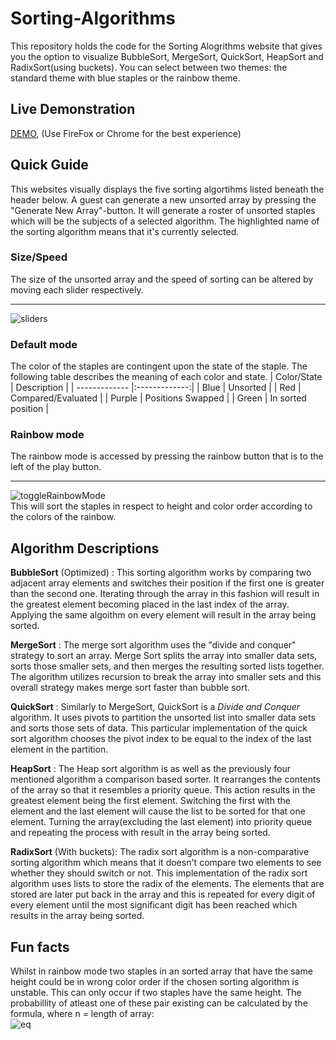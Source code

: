 # Sorting-Algorithms

This repository holds the code for the Sorting Alogrithms website that gives you the option to visualize BubbleSort, MergeSort, QuickSort, HeapSort and RadixSort(using buckets). You can select between two themes: the standard theme with blue staples or the rainbow theme.

## Live Demonstration
[DEMO](https://qodemaster.github.io/Sorting-Algorithms/), (Use FireFox or Chrome for the best experience)


## Quick Guide
This websites visually displays the five sorting algortihms listed beneath the header below.
A guest can generate a new unsorted array by pressing the "Generate New Array"-button. It will generate a roster of unsorted staples which will be the subjects of a selected algorithm. The highlighted name of the sorting algorithm means that it's currently selected.

### Size/Speed
The size of the unsorted array and the speed of sorting can be altered by moving each slider respectively.
___
![sliders](https://user-images.githubusercontent.com/59826211/162976032-95dfe926-eac8-43bd-955f-8e67be811802.PNG)

### Default mode
The color of the staples are contingent upon the state of the staple. The following table describes the meaning of each color and state.
| Color/State     | Description |
| ------------- |:-------------:|
| Blue      | Unsorted |
| Red     | Compared/Evaluated |
| Purple | Positions Swapped |
| Green | In sorted position  |

### Rainbow mode
The rainbow mode is accessed by pressing the rainbow button that is to the left of the play button.
___
![toggleRainbowMode](https://user-images.githubusercontent.com/59826211/163394658-d639dbbd-61e2-4473-bfd6-0d38d7a1ed58.PNG)
<br />
This will sort the staples in respect to height and color order according to the colors of the rainbow.

## Algorithm Descriptions
**BubbleSort** (Optimized)  : This sorting algorithm works by comparing two adjacent array elements and switches their position if the first one is greater than the second one. Iterating through the array in this fashion will result in the greatest element becoming placed in the last index of the array. Applying the same algoithm on every element will result in the array being sorted.

**MergeSort**               : The merge sort algorithm uses the "divide and conquer" strategy to sort an array. Merge Sort splits the array into smaller data sets, sorts those smaller sets, and then merges the resulting sorted lists together. The algorithm utilizes recursion to break the array into smaller sets and this overall strategy makes merge sort faster than bubble sort.

**QuickSort**               : Similarly to MergeSort, QuickSort is a *Divide and Conquer* algorithm. It uses pivots to partition the unsorted list into smaller data sets and sorts those sets of data. This particular implementation of the quick sort algorithm chooses the pivot index to be equal to the index of the last element in the partition.

**HeapSort**                : The Heap sort algorithm is as well as the previously four mentioned algorithm a comparison based sorter. It rearranges the contents of the array so that it resembles a priority queue. This action results in the greatest element being the first element. Switching the first with the element and the last element will cause the list to be sorted for that one element.  Turning the array(excluding the last element) into priority queue and repeating the process with result in the array being sorted.

**RadixSort** (With buckets): The radix sort algorithm is a non-comparative sorting algorithm which means that it doesn't compare two elements to see whether they should switch or not. This implementation of the radix sort algorithm uses lists to store the radix of the elements. The elements that are stored are later put back in the array and this is repeated for every digit of every element until the most significant digit has been reached which results in the array being sorted.

## Fun facts
Whilst in rainbow mode two staples in an sorted array that have the same height could be in wrong color order if the chosen sorting algorithm is unstable. This can only occur if two staples have the same height. The probabillity of atleast one of these pair existing can be calculated by the formula, where n = length of array:
<br/>
![eq](https://user-images.githubusercontent.com/59826211/163401784-a5b8fdae-ce5a-4ba0-8f6f-e912b90cd11c.PNG)
